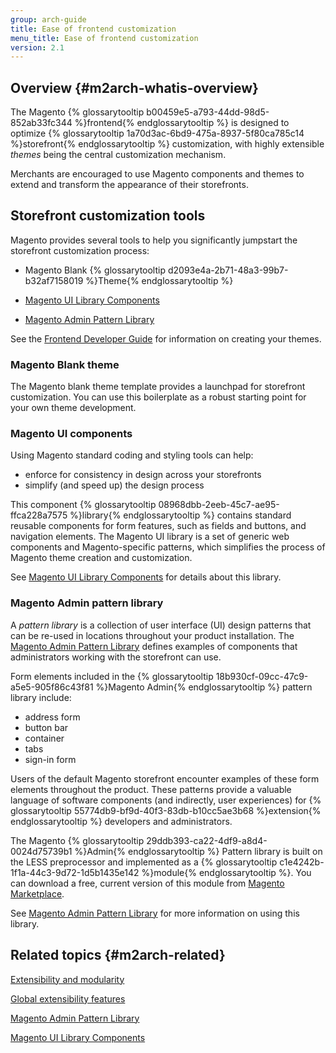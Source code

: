 ```yaml
---
group: arch-guide
title: Ease of frontend customization
menu_title: Ease of frontend customization
version: 2.1
---
```


## Overview {#m2arch-whatis-overview}

The Magento {% glossarytooltip b00459e5-a793-44dd-98d5-852ab33fc344 %}frontend{% endglossarytooltip %} is designed to optimize {% glossarytooltip 1a70d3ac-6bd9-475a-8937-5f80ca785c14 %}storefront{% endglossarytooltip %} customization, with highly extensible *themes* being the central customization mechanism.

Merchants are encouraged to use Magento components and themes to extend and transform the appearance of their storefronts.

## Storefront customization tools

Magento provides several tools to help you significantly jumpstart the storefront customization process:

* Magento Blank {% glossarytooltip d2093e4a-2b71-48a3-99b7-b32af7158019 %}Theme{% endglossarytooltip %}

* [Magento UI Library Components]({{page.baseurl}}/ui-components/ui-component.html)

* [Magento Admin Pattern Library]({{page.baseurl}}/pattern-library/bk-pattern.html)

See the [Frontend Developer Guide]({{page.baseurl}}/frontend-dev-guide/bk-frontend-dev-guide.html) for information on creating your themes.

### Magento Blank theme

The Magento blank theme template provides a launchpad for storefront customization. You can use this boilerplate as a robust starting point for your own theme development.

### Magento UI components

Using Magento standard coding and styling tools can help:

* enforce for consistency in design across your storefronts
* simplify (and speed up) the design process

This component {% glossarytooltip 08968dbb-2eeb-45c7-ae95-ffca228a7575 %}library{% endglossarytooltip %} contains standard reusable components for form features, such as fields and buttons, and navigation elements. The Magento UI library is a set of generic web components and Magento-specific patterns, which simplifies the process of Magento theme creation and customization.

See [Magento UI Library Components]({{page.baseurl}}/ui-components/ui-component.html) for details about this library.

### Magento Admin pattern library

A *pattern library* is a collection of user interface (UI) design patterns that can be re-used in locations throughout your product installation. The [Magento Admin Pattern Library]({{page.baseurl}}/pattern-library/bk-pattern.html) defines examples of components that administrators working with the storefront can use.

Form elements included in the {% glossarytooltip 18b930cf-09cc-47c9-a5e5-905f86c43f81 %}Magento Admin{% endglossarytooltip %} pattern library include:

* address form
* button bar
* container
* tabs
* sign-in form

Users of the default Magento storefront encounter examples of these form elements throughout the product. These patterns provide a valuable language of software components (and indirectly, user experiences) for {% glossarytooltip 55774db9-bf9d-40f3-83db-b10cc5ae3b68 %}extension{% endglossarytooltip %} developers and administrators.

The Magento {% glossarytooltip 29ddb393-ca22-4df9-a8d4-0024d75739b1 %}Admin{% endglossarytooltip %} Pattern library is built on the LESS preprocessor and implemented as a {% glossarytooltip c1e4242b-1f1a-44c3-9d72-1d5b1435e142 %}module{% endglossarytooltip %}. You can download a free, current version of this module from [Magento Marketplace](https://marketplace.magento.com/).

See [Magento Admin Pattern Library]({{page.baseurl}}/pattern-library/bk-pattern.html) for more information on using this library.

## Related topics {#m2arch-related}

[Extensibility and modularity]({{page.baseurl}}/architecture/extensibility.html)

[Global extensibility features]({{page.baseurl}}/architecture/global_extensibility_features.html)

[Magento Admin Pattern Library]({{page.baseurl}}/pattern-library/bk-pattern.html)

[Magento UI Library Components]({{page.baseurl}}/ui-components/ui-component.html)
